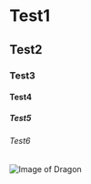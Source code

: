 # Test1
## Test2
### Test3
#### Test4
##### Test5
###### Test6

![Image of Dragon](https://wallpaperboat.com/wp-content/uploads/2019/04/cool-dragon-hd-wallpaper-image001.jpg)
